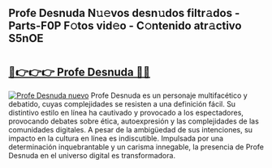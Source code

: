 ## Profe Desnuda N𝚞𝚎vos desn𝚞dos filtr𝚊dos - Parts-F0P F𝚘tos vid𝚎o - C𝚘ntenido atr𝚊ctivo S5nOE

# <h2><a href="http://mb7evw.tromn.icu/?c=Profe+Desnuda">🔗👉👉👉 Profe Desnuda 🔗🔗</a></h2>

[![Profe Desnuda nuevo](https://i.imgur.com/pEAQMta.gif)](http://mb7evw.tromn.icu/?c=Profe+Desnuda)
Profe Desnuda es un personaje multifacético y debatido, cuyas complejidades se resisten a una definición fácil.  Su distintivo estilo en línea ha cautivado y provocado a los espectadores, provocando debates sobre ética, autoexpresión y las complejidades de las comunidades digitales. A pesar de la ambigüedad de sus intenciones, su impacto en la cultura en línea es indiscutible. Impulsada por una determinación inquebrantable y un carisma innegable, la presencia de Profe Desnuda en el universo digital es transformadora.
